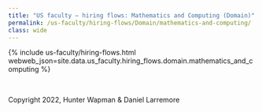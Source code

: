 ```yaml
---
title: "US faculty — hiring flows: Mathematics and Computing (Domain)"
permalink: /us-faculty/hiring-flows/Domain/mathematics-and-computing/
class: wide
---
```


{% include us-faculty/hiring-flows.html webweb_json=site.data.us_faculty.hiring_flows.domain.mathematics_and_computing %}

<br>

Copyright 2022, Hunter Wapman & Daniel Larremore